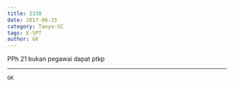```yaml
---
title: 2338
date: 2017-06-15
category: Tanya-SC
tags: E-SPT
author: GK
---
```


PPh 21 bukan pegawai dapat ptkp

---



`GK`
